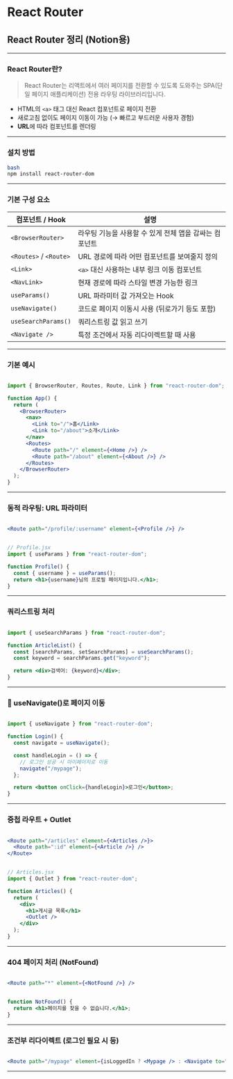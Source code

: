 # React Router

## React Router 정리 (Notion용)

---

### React Router란?

> React Router는 리액트에서 여러 페이지를 전환할 수 있도록 도와주는 SPA(단일 페이지 애플리케이션) 전용 라우팅 라이브러리입니다.
> 
- HTML의 `<a>` 태그 대신 React 컴포넌트로 페이지 전환
- 새로고침 없이도 페이지 이동이 가능 (→ 빠르고 부드러운 사용자 경험)
- **URL**에 따라 컴포넌트를 렌더링

---

### 설치 방법

```bash
bash
npm install react-router-dom

```

---

### 기본 구성 요소

| 컴포넌트 / Hook | 설명 |
| --- | --- |
| `<BrowserRouter>` | 라우팅 기능을 사용할 수 있게 전체 앱을 감싸는 컴포넌트 |
| `<Routes>` / `<Route>` | URL 경로에 따라 어떤 컴포넌트를 보여줄지 정의 |
| `<Link>` | `<a>` 대신 사용하는 내부 링크 이동 컴포넌트 |
| `<NavLink>` | 현재 경로에 따라 스타일 변경 가능한 링크 |
| `useParams()` | URL 파라미터 값 가져오는 Hook |
| `useNavigate()` | 코드로 페이지 이동시 사용 (뒤로가기 등도 포함) |
| `useSearchParams()` | 쿼리스트링 값 읽고 쓰기 |
| `<Navigate />` | 특정 조건에서 자동 리다이렉트할 때 사용 |

---

### 기본 예시

```jsx

import { BrowserRouter, Routes, Route, Link } from "react-router-dom";

function App() {
  return (
    <BrowserRouter>
      <nav>
        <Link to="/">홈</Link>
        <Link to="/about">소개</Link>
      </nav>
      <Routes>
        <Route path="/" element={<Home />} />
        <Route path="/about" element={<About />} />
      </Routes>
    </BrowserRouter>
  );
}

```

---

### 동적 라우팅: URL 파라미터

```jsx

<Route path="/profile/:username" element={<Profile />} />

```

```jsx

// Profile.jsx
import { useParams } from "react-router-dom";

function Profile() {
  const { username } = useParams();
  return <h1>{username}님의 프로필 페이지입니다.</h1>;
}

```

---

### 쿼리스트링 처리

```jsx

import { useSearchParams } from "react-router-dom";

function ArticleList() {
  const [searchParams, setSearchParams] = useSearchParams();
  const keyword = searchParams.get("keyword");

  return <div>검색어: {keyword}</div>;
}

```

---

### 🧭 useNavigate()로 페이지 이동

```jsx

import { useNavigate } from "react-router-dom";

function Login() {
  const navigate = useNavigate();

  const handleLogin = () => {
    // 로그인 성공 시 마이페이지로 이동
    navigate("/mypage");
  };

  return <button onClick={handleLogin}>로그인</button>;
}

```

---

### 중첩 라우트 + Outlet

```jsx

<Route path="/articles" element={<Articles />}>
  <Route path=":id" element={<Article />} />
</Route>

```

```jsx

// Articles.jsx
import { Outlet } from "react-router-dom";

function Articles() {
  return (
    <div>
      <h1>게시글 목록</h1>
      <Outlet />
    </div>
  );
}

```

---

### 404 페이지 처리 (NotFound)

```jsx

<Route path="*" element={<NotFound />} />

```

```jsx

function NotFound() {
  return <h1>페이지를 찾을 수 없습니다.</h1>;
}

```

---

### 조건부 리다이렉트 (로그인 필요 시 등)

```jsx

<Route path="/mypage" element={isLoggedIn ? <Mypage /> : <Navigate to="/login" />} />

```

---

##